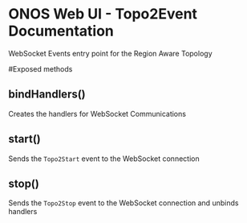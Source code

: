 ONOS Web UI - Topo2Event Documentation
====================================

WebSocket Events entry point for the Region Aware Topology

#Exposed methods
## bindHandlers()
Creates the handlers for WebSocket Communications

## start()
Sends the `Topo2Start` event to the WebSocket connection

## stop()
Sends the `Topo2Stop` event to the WebSocket connection and unbinds handlers
